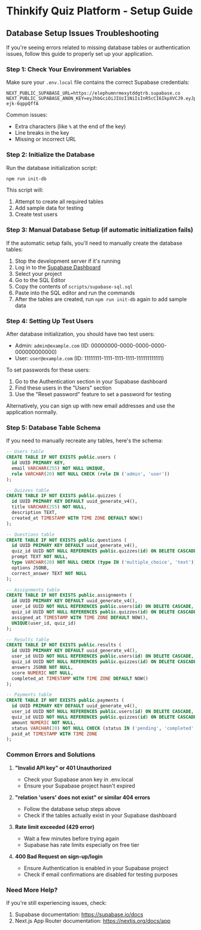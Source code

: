 # Thinkify Quiz Platform - Setup Guide

## Database Setup Issues Troubleshooting

If you're seeing errors related to missing database tables or authentication issues, follow this guide to properly set up your application.

### Step 1: Check Your Environment Variables

Make sure your `.env.local` file contains the correct Supabase credentials:

```
NEXT_PUBLIC_SUPABASE_URL=https://elephumnrmexytddgtrb.supabase.co
NEXT_PUBLIC_SUPABASE_ANON_KEY=eyJhbGciOiJIUzI1NiIsInR5cCI6IkpXVCJ9.eyJpc3MiOiJzdXBhYmFzZSIsInJlZiI6ImVsZXBodW1ucm1leHl0ZGRndHJiIiwicm9sZSI6ImFub24iLCJpYXQiOjE3NDc4MTgyNTIsImV4cCI6MjA2MzM5NDI1Mn0.pCAlQvCQ0nTqFgNCv06GVopEPw4OxV-ejk-6qppQffA
```

Common issues:
- Extra characters (like `%` at the end of the key)
- Line breaks in the key
- Missing or incorrect URL

### Step 2: Initialize the Database

Run the database initialization script:

```bash
npm run init-db
```

This script will:
1. Attempt to create all required tables
2. Add sample data for testing
3. Create test users

### Step 3: Manual Database Setup (if automatic initialization fails)

If the automatic setup fails, you'll need to manually create the database tables:

1. Stop the development server if it's running
2. Log in to the [Supabase Dashboard](https://app.supabase.io/)
3. Select your project
4. Go to the SQL Editor
5. Copy the contents of `scripts/supabase-sql.sql`
6. Paste into the SQL editor and run the commands
7. After the tables are created, run `npm run init-db` again to add sample data

### Step 4: Setting Up Test Users

After database initialization, you should have two test users:

- Admin: `admin@example.com` (ID: 00000000-0000-0000-0000-000000000000)
- User: `user@example.com` (ID: 11111111-1111-1111-1111-111111111111)

To set passwords for these users:
1. Go to the Authentication section in your Supabase dashboard
2. Find these users in the "Users" section
3. Use the "Reset password" feature to set a password for testing

Alternatively, you can sign up with new email addresses and use the application normally.

### Step 5: Database Table Schema

If you need to manually recreate any tables, here's the schema:

```sql
-- Users table
CREATE TABLE IF NOT EXISTS public.users (
  id UUID PRIMARY KEY,
  email VARCHAR(255) NOT NULL UNIQUE,
  role VARCHAR(20) NOT NULL CHECK (role IN ('admin', 'user'))
);

-- Quizzes table
CREATE TABLE IF NOT EXISTS public.quizzes (
  id UUID PRIMARY KEY DEFAULT uuid_generate_v4(),
  title VARCHAR(255) NOT NULL,
  description TEXT,
  created_at TIMESTAMP WITH TIME ZONE DEFAULT NOW()
);

-- Questions table
CREATE TABLE IF NOT EXISTS public.questions (
  id UUID PRIMARY KEY DEFAULT uuid_generate_v4(),
  quiz_id UUID NOT NULL REFERENCES public.quizzes(id) ON DELETE CASCADE,
  prompt TEXT NOT NULL,
  type VARCHAR(20) NOT NULL CHECK (type IN ('multiple_choice', 'text')),
  options JSONB,
  correct_answer TEXT NOT NULL
);

-- Assignments table
CREATE TABLE IF NOT EXISTS public.assignments (
  id UUID PRIMARY KEY DEFAULT uuid_generate_v4(),
  user_id UUID NOT NULL REFERENCES public.users(id) ON DELETE CASCADE,
  quiz_id UUID NOT NULL REFERENCES public.quizzes(id) ON DELETE CASCADE,
  assigned_at TIMESTAMP WITH TIME ZONE DEFAULT NOW(),
  UNIQUE(user_id, quiz_id)
);

-- Results table
CREATE TABLE IF NOT EXISTS public.results (
  id UUID PRIMARY KEY DEFAULT uuid_generate_v4(),
  user_id UUID NOT NULL REFERENCES public.users(id) ON DELETE CASCADE,
  quiz_id UUID NOT NULL REFERENCES public.quizzes(id) ON DELETE CASCADE,
  answers JSONB NOT NULL,
  score NUMERIC NOT NULL,
  completed_at TIMESTAMP WITH TIME ZONE DEFAULT NOW()
);

-- Payments table
CREATE TABLE IF NOT EXISTS public.payments (
  id UUID PRIMARY KEY DEFAULT uuid_generate_v4(),
  user_id UUID NOT NULL REFERENCES public.users(id) ON DELETE CASCADE,
  quiz_id UUID NOT NULL REFERENCES public.quizzes(id) ON DELETE CASCADE,
  amount NUMERIC NOT NULL,
  status VARCHAR(20) NOT NULL CHECK (status IN ('pending', 'completed', 'failed')),
  paid_at TIMESTAMP WITH TIME ZONE
);
```

### Common Errors and Solutions

1. **"Invalid API key" or 401 Unauthorized**
   - Check your Supabase anon key in .env.local
   - Ensure your Supabase project hasn't expired
   
2. **"relation 'users' does not exist" or similar 404 errors**
   - Follow the database setup steps above
   - Check if the tables actually exist in your Supabase dashboard
   
3. **Rate limit exceeded (429 error)**
   - Wait a few minutes before trying again
   - Supabase has rate limits especially on free tier
   
4. **400 Bad Request on sign-up/login**
   - Ensure Authentication is enabled in your Supabase project
   - Check if email confirmations are disabled for testing purposes

### Need More Help?

If you're still experiencing issues, check:
1. Supabase documentation: https://supabase.io/docs
2. Next.js App Router documentation: https://nextjs.org/docs/app 
